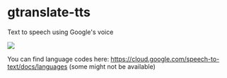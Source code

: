 # gtranslate-tts
Text to speech using Google's voice

<a href="https://nodei.co/npm/<package>/"><img src="https://nodei.co/npm/gtranslate-tts.png"></a>

You can find language codes here:
https://cloud.google.com/speech-to-text/docs/languages (some might not be available)
